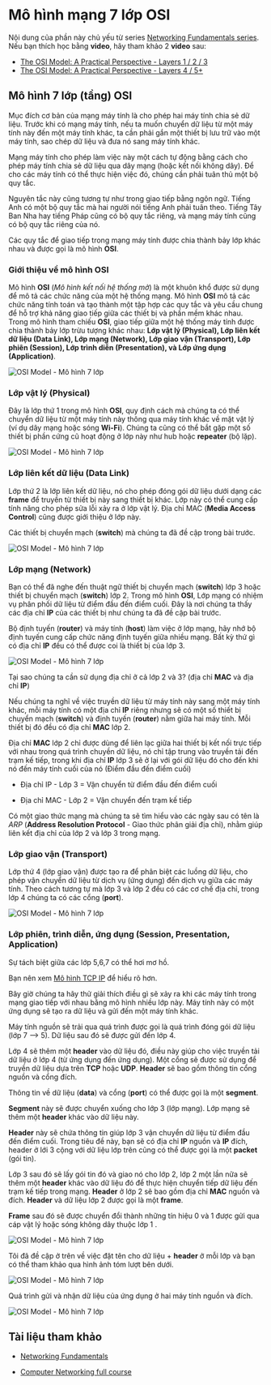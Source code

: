 # Mô hình mạng 7 lớp OSI

Nội dung của phần này chủ yếu từ series [Networking Fundamentals series](https://www.youtube.com/playlist?list=PLIFyRwBY_4bRLmKfP1KnZA6rZbRHtxmXi). Nếu bạn thích học bằng **video**, hãy tham khảo 2 **video** sau:

* [The OSI Model: A Practical Perspective - Layers 1 / 2 / 3](https://www.youtube.com/watch?v=LkolbURrtTs&list=PLIFyRwBY_4bRLmKfP1KnZA6rZbRHtxmXi&index=3)
* [The OSI Model: A Practical Perspective - Layers 4 / 5+](https://www.youtube.com/watch?v=0aGqGKrRE0g&list=PLIFyRwBY_4bRLmKfP1KnZA6rZbRHtxmXi&index=4)

## Mô hình 7 lớp (tầng) OSI

Mục đích cơ bản của mạng máy tính là cho phép hai máy tính chia sẻ dữ liệu. Trước khi có mạng máy tính, nếu ta muốn chuyển dữ liệu từ một máy tính này đến một máy tính khác, ta cần phải gắn một thiết bị lưu trữ vào một máy tính, sao chép dữ liệu và đưa nó sang máy tính khác.

Mạng máy tính cho phép làm việc này một cách tự động bằng cách cho phép máy tính chia sẻ dữ liệu qua dây mạng (hoặc kết nối không dây). Để cho các máy tính có thể thực hiện việc đó, chúng cần phải tuân thủ một bộ quy tắc.

Nguyên tắc này cũng tương tự như trong giao tiếp bằng ngôn ngữ. Tiếng Anh có một bộ quy tắc mà hai người nói tiếng Anh phải tuân theo. Tiếng Tây Ban Nha hay tiếng Pháp cũng có bộ quy tắc riêng, và mạng máy tính cũng có bộ quy tắc riêng của nó.

Các quy tắc để giao tiếp trong mạng máy tính được chia thành bảy lớp khác nhau và được gọi là mô hình **OSI**.

### Giới thiệu về mô hình OSI

Mô hình **OSI** (*Mô hình kết nối hệ thống mở*) là một khuôn khổ được sử dụng để mô tả các chức năng của một hệ thống mạng. Mô hình **OSI** mô tả các chức năng tính toán và tạo thành một tập hợp các quy tắc và yêu cầu chung để hỗ trợ khả năng giao tiếp giữa các thiết bị và phần mềm khác nhau. Trong mô hình tham chiếu **OSI**, giao tiếp giữa một hệ thống máy tính được chia thành bảy lớp trừu tượng khác nhau: **Lớp vật lý (Physical), Lớp liên kết dữ liệu (Data Link), Lớp mạng (Network), Lớp giao vận (Transport), Lớp phiên (Session), Lớp trình diễn (Presentation), và Lớp ứng dụng (Application)**.

![OSI Model - Mô hình 7 lớp](/Image/OSI-Model01.png)

### Lớp vật lý (Physical)

Đây là lớp thứ 1 trong mô hình **OSI**, quy định cách mà chúng ta có thể chuyển dữ liệu từ một máy tính này thông qua máy tính khác về mặt vật lý (ví dụ dây mạng hoặc sóng **Wi-Fi**). Chúng ta cũng có thể bắt gặp một số thiết bị phần cứng cũ hoạt động ở lớp này như hub hoặc **repeater** (bộ lặp).

![OSI Model - Mô hình 7 lớp](/Image/OSI-Model01.png)

### Lớp liên kết dữ liệu (Data Link)

Lớp thứ 2 là lớp liên kết dữ liệu, nó cho phép đóng gói dữ liệu dưới dạng các **frame** để truyền từ thiết bị này sang thiết bị khác. Lớp này có thể cung cấp tính năng cho phép sửa lỗi xảy ra ở lớp vật lý. Địa chỉ MAC (**Media Access Control**) cũng được giới thiệu ở lớp này.

Các thiết bị chuyển mạch (**switch**) mà chúng ta đã đề cập trong bài trước.

![OSI Model - Mô hình 7 lớp](/Image/OSI-Model03.png)

### Lớp mạng (Network)

Bạn có thể đã nghe đến thuật ngữ thiết bị chuyển mạch (**switch**) lớp 3 hoặc thiết bị chuyển mạch (**switch**) lớp 2. Trong mô hình **OSI**, Lớp mạng có nhiệm vụ phân phối dữ liệu từ điểm đầu đến điểm cuối. Đây là nơi chúng ta thấy các địa chỉ **IP** của các thiết bị như chúng ta đã đề cập bài trước.

Bộ định tuyến (**router**) và máy tính (**host**) làm việc ở lớp mạng, hãy nhớ bộ định tuyến cung cấp chức năng định tuyến giữa nhiều mạng. Bất kỳ thứ gì có địa chỉ **IP** đều có thể được coi là thiết bị của lớp 3.

![OSI Model - Mô hình 7 lớp](/Image/OSI-Model04.png)

Tại sao chúng ta cần sử dụng địa chỉ ở cả lớp 2 và 3? (địa chỉ **MAC** và địa chỉ **IP**)

Nếu chúng ta nghĩ về việc truyền dữ liệu từ máy tính này sang một máy tính khác, mỗi máy tính có một địa chỉ **IP** riêng nhưng sẽ có một số thiết bị chuyển mạch (**switch**) và định tuyến (**router**) nằm giữa hai máy tính. Mỗi thiết bị đó đều có địa chỉ **MAC** lớp 2.

Địa chỉ **MAC** lớp 2 chỉ được dùng để liên lạc giữa hai thiết bị kết nối trực tiếp với nhau trong quá trình chuyền dữ liệu, nó chỉ tập trung vào truyền tải đến trạm kế tiếp, trong khi địa chỉ **IP** lớp 3 sẽ ở lại với gói dữ liệu đó cho đến khi nó đến máy tính cuối của nó (Điểm đầu đến điểm cuối)

- Địa chỉ IP - Lớp 3 = Vận chuyển từ điểm đầu đến điểm cuối

- Địa chỉ MAC - Lớp 2 = Vận chuyển đến trạm kế tiếp

Có một giao thức mạng mà chúng ta sẽ tìm hiểu vào các ngày sau có tên là *ARP* (**Address Resolution Protocol** - Giao thức phân giải địa chỉ), nhằm giúp liên kết địa chỉ của lớp 2 và lớp 3 trong mạng.

### Lớp giao vận (Transport)

Lớp thứ 4 (lớp giao vận) được tạo ra để phân biệt các luồng dữ liệu, cho phép vận chuyển dữ liệu từ dịch vụ (ứng dụng) đến dịch vụ giữa các máy tính. Theo cách tương tự mà lớp 3 và lớp 2 đều có các cơ chế địa chỉ, trong lớp 4 chúng ta có các cổng (**port**).

![OSI Model - Mô hình 7 lớp](/Image/OSI-Model05.png)

### Lớp phiên, trình diễn, ứng dụng (Session, Presentation, Application)

Sự tách biệt giữa các lớp 5,6,7 có thể hơi mơ hồ.

Bạn nên xem [Mô hình TCP IP](https://www.geeksforgeeks.org/tcp-ip-model/) để hiểu rõ hơn.

Bây giờ chúng ta hãy thử giải thích điều gì sẽ xảy ra khi các máy tính trong mạng giao tiếp với nhau bằng mô hình nhiều lớp này. Máy tính này có một ứng dụng sẽ tạo ra dữ liệu và gửi đến một máy tính khác.

Máy tính nguồn sẽ trải qua quá trình được gọi là quá trình đóng gói dữ liệu (lớp 7 --> 5). Dữ liệu sau đó sẽ được gửi đến lớp 4.

Lớp 4 sẽ thêm một **header** vào dữ liệu đó, điều này giúp cho việc truyền tải dữ liệu ở lớp 4 (từ ứng dụng đến ứng dụng). Một cổng sẽ được sử dụng để truyền dữ liệu dựa trên **TCP** hoặc **UDP**. **Header** sẽ bao gồm thông tin cổng nguồn và cổng đích.

Thông tin về dữ liệu (**data**) và cổng (**port**) có thể được gọi là một **segment**. 

**Segment** này sẽ được chuyển xuống cho lớp 3 (lớp mạng). Lớp mạng sẽ thêm một **header** khác vào dữ liệu này.

**Header** này sẽ chứa thông tin giúp lớp 3 vận chuyển dữ liệu từ điểm đầu đến điểm cuối. Trong tiêu đề này, bạn sẽ có địa chỉ **IP** nguồn và **IP** đích, header ở lới 3 cộng với dữ liệu lớp trên cũng có thể được gọi là một **packet** (gói tin).

Lớp 3 sau đó sẽ lấy gói tin đó và giao nó cho lớp 2, lớp 2 một lần nữa sẽ thêm một **header** khác vào dữ liệu đó để thực hiện chuyển tiếp dữ liệu đến trạm kế tiếp trong mạng. **Header** ở lớp 2 sẽ bao gồm địa chỉ **MAC** nguồn và đích. **Header** và dữ liệu lớp 2 được gọi là một **frame**.

**Frame** sau đó sẽ được chuyển đổi thành những tín hiệu 0 và 1 được gửi qua cáp vật lý hoặc sóng không dây thuộc lớp 1 .

![OSI Model - Mô hình 7 lớp](/Image/OSI-Model06.png)

Tôi đã đề cập ở trên về việc đặt tên cho dữ liệu + **header** ở mỗi lớp và bạn có thể tham khảo qua hình ảnh tóm lượt bên dưới.

![OSI Model - Mô hình 7 lớp](/Image/OSI-Model07.png)

Quá trình gửi và nhận dữ liệu của ứng dụng ở hai máy tính nguồn và đích.

![OSI Model - Mô hình 7 lớp](/Image/OSI-Model08.png)

## Tài liệu tham khảo

* [Networking Fundamentals](https://www.youtube.com/playlist?list=PLIFyRwBY_4bRLmKfP1KnZA6rZbRHtxmXi)
- [Computer Networking full course](https://www.youtube.com/watch?v=IPvYjXCsTg8)